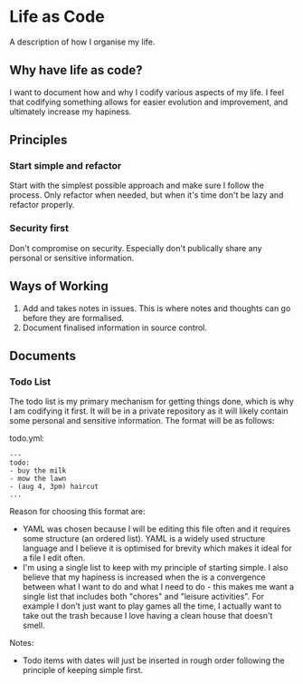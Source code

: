 # Life as Code
A description of how I organise my life.

## Why have life as code?
I want to document how and why I codify various aspects of my life. I feel that codifying something allows for easier evolution and improvement, and ultimately increase my hapiness.

## Principles
### Start simple and refactor
Start with the simplest possible approach and make sure I follow the process. Only refactor when needed, but when it's time don't be lazy and refactor properly.

### Security first
Don't compromise on security. Especially don't publically share any personal or sensitive information.

## Ways of Working
1. Add and takes notes in issues. This is where notes and thoughts can go before they are formalised.
2. Document finalised information in source control.

## Documents
### Todo List
The todo list is my primary mechanism for getting things done, which is why I am codifying it first. It will be in a private repository as it will likely contain some personal and sensitive information. The format will be as follows:

todo.yml:
```
---
todo:
- buy the milk
- mow the lawn
- (aug 4, 3pm) haircut
...
```
Reason for choosing this format are:
- YAML was chosen because I will be editing this file often and it requires some structure (an ordered list). YAML is a widely used structure language and I believe it is optimised for brevity which makes it ideal for a file I edit often.
- I'm using a single list to keep with my principle of starting simple. I also believe that my hapiness is increased when the is a convergence between what I want to do and what I need to do - this makes me want a single list that includes both "chores" and "leisure activities". For example I don't just want to play games all the time, I actually want to take out the trash because I love having a clean house that doesn't smell.

Notes:
- Todo items with dates will just be inserted in rough order following the principle of keeping simple first.
